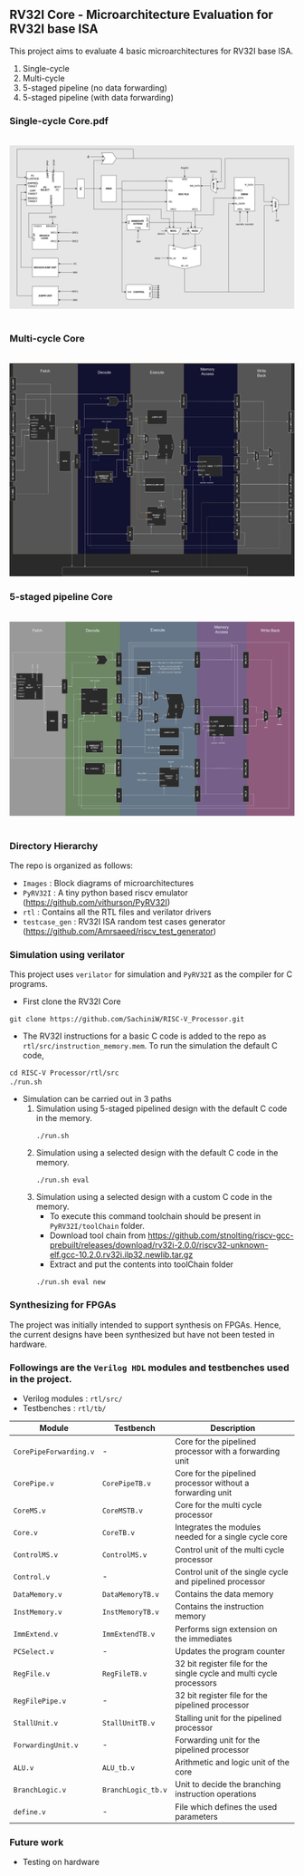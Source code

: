 ## RV32I Core - Microarchitecture Evaluation for RV32I base ISA
This project aims to evaluate 4 basic microarchitectures for RV32I base ISA. 
1. Single-cycle
2. Multi-cycle
3. 5-staged pipeline (no data forwarding)
4. 5-staged pipeline (with data forwarding)

### Single-cycle Core.pdf
&nbsp;
![Singlecycle](https://github.com/SachiniW/RISC-V_Processor/blob/main/Images/Single_cycle_datapath.png)
&nbsp;

### Multi-cycle Core
&nbsp;
![Multicycle](https://github.com/SachiniW/RISC-V_Processor/blob/main/Images/Multi_cycle_datapath.png)
### 5-staged pipeline Core
&nbsp;
![Pipeline](https://github.com/SachiniW/RISC-V_Processor/blob/main/Images/Pipeline_datapath.png)
&nbsp;

### Directory Hierarchy

The repo is organized as follows:
- `Images` : Block diagrams of microarchitectures
- `PyRV32I`  : A tiny python based riscv emulator (https://github.com/vithurson/PyRV32I)
- `rtl` : Contains all the RTL files and verilator drivers
- `testcase_gen` : RV32I ISA random test cases generator (https://github.com/Amrsaeed/riscv_test_generator)

### Simulation using verilator 

This project uses `verilator` for simulation and `PyRV32I` as the compiler for C programs.

- First clone the RV32I Core
```
git clone https://github.com/SachiniW/RISC-V_Processor.git
```
- The RV32I instructions for a basic C code is added to the repo as `rtl/src/instruction_memory.mem`. To run the simulation the default C code,
```
cd RISC-V Processor/rtl/src
./run.sh
```
- Simulation can be carried out in 3 paths
    1. Simulation using 5-staged pipelined design with the default C code in the memory.
        ```
        ./run.sh
        ```
    2. Simulation using a selected design with the default C code in the memory.
        ```
        ./run.sh eval
        ```
    3. Simulation using a selected design with a custom C code in the memory. 
       - To execute this command toolchain should be present in `PyRV32I/toolChain` folder. 
       - Download tool chain from https://github.com/stnolting/riscv-gcc-prebuilt/releases/download/rv32i-2.0.0/riscv32-unknown-elf.gcc-10.2.0.rv32i.ilp32.newlib.tar.gz
       - Extract and put the contents into toolChain folder
        ```
        ./run.sh eval new
        ```
### Synthesizing for FPGAs

The project was initially intended to support synthesis on FPGAs. Hence, the current designs have been synthesized but have not been tested in hardware. 
### Followings are the **`Verilog HDL`** modules and testbenches used in the project.
- Verilog modules : `rtl/src/`
- Testbenches : `rtl/tb/`

| Module | Testbench | Description |
| --- | --- | --- |
| `CorePipeForwarding.v` | - | Core for the pipelined processor with a forwarding unit |
| `CorePipe.v` | `CorePipeTB.v` | Core for the pipelined processor without a forwarding unit |
| `CoreMS.v` | `CoreMSTB.v` | Core for the multi cycle processor |
| `Core.v` | `CoreTB.v` | Integrates the modules needed for a single cycle core |
| `ControlMS.v` | `ControlMS.v` | Control unit of the multi cycle processor |
| `Control.v` | - | Control unit of the single cycle and pipelined processor |
| `DataMemory.v` | `DataMemoryTB.v` | Contains the data memory |
| `InstMemory.v` | `InstMemoryTB.v` | Contains the instruction memory |
| `ImmExtend.v` | `ImmExtendTB.v` | Performs sign extension on the immediates |
| `PCSelect.v` | - | Updates the program counter |
| `RegFile.v` | `RegFileTB.v` | 32 bit register file for the single cycle and multi cycle processors |
| `RegFilePipe.v` | - | 32 bit register file for the pipelined processor |
| `StallUnit.v` | `StallUnitTB.v` | Stalling unit for the pipelined processor |
| `ForwardingUnit.v` | - | Forwarding unit for the pipelined processor |
| `ALU.v` | `ALU_tb.v` | Arithmetic and logic unit of the core |
| `BranchLogic.v` | `BranchLogic_tb.v` | Unit to decide the branching instruction operations |
| `define.v` | - | File which defines the used parameters |

### Future work

- Testing on hardware
